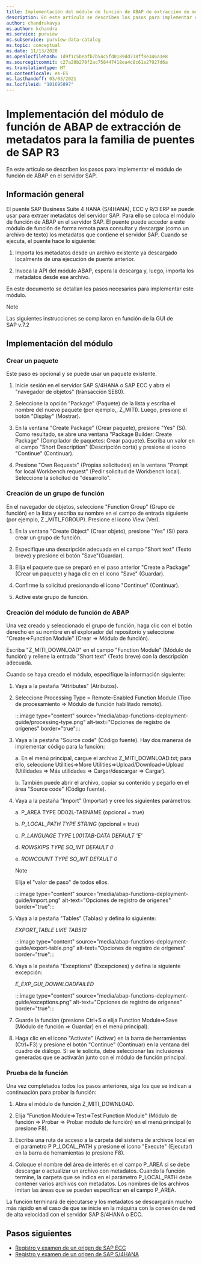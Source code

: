 ```yaml
---
title: Implementación del módulo de función de ABAP de extracción de metadatos para la familia de puentes de SAP R3 en Azure Purview
description: En este artículo se describen los pasos para implementar el módulo de función de ABAP en el servidor SAP.
author: chandrakavya
ms.author: kchandra
ms.service: purview
ms.subservice: purview-data-catalog
ms.topic: conceptual
ms.date: 11/13/2020
ms.openlocfilehash: 1d9f1c5beafb7b54c5fd0189dd738ff8e346a3e8
ms.sourcegitcommit: c27a20b278f2ac758447418ea4c8c61e27927d6a
ms.translationtype: HT
ms.contentlocale: es-ES
ms.lasthandoff: 03/03/2021
ms.locfileid: "101695897"
---
```

# <a name="deploy-the-metadata-extraction-abap-function-module-for-the-sap-r3-family-of-bridges"></a>Implementación del módulo de función de ABAP de extracción de metadatos para la familia de puentes de SAP R3 
En este artículo se describen los pasos para implementar el módulo de función de ABAP en el servidor SAP.
## <a name="overview"></a>Información general 

El puente SAP Business Suite 4 HANA (S/4HANA), ECC y R/3 ERP se puede usar para extraer metadatos del servidor SAP. Para ello se coloca el módulo de función de ABAP en el servidor SAP. El puente puede acceder a este módulo de función de forma remota para consultar y descargar (como un archivo de texto) los metadatos que contiene el servidor SAP.
Cuando se ejecuta, el puente hace lo siguiente:

1.  Importa los metadatos desde un archivo existente ya descargado localmente de una ejecución de puente anterior.

2.  Invoca la API del módulo ABAP, espera la descarga y, luego, importa los metadatos desde ese archivo.

En este documento se detallan los pasos necesarios para implementar este módulo.

> [!Note] 
>Las siguientes instrucciones se compilaron en función de la GUI de SAP v.7.2

## <a name="deployment-of-the-module"></a>Implementación del módulo 

### <a name="create-a-package"></a>Crear un paquete 

Este paso es opcional y se puede usar un paquete existente.

1.  Inicie sesión en el servidor SAP S/4HANA o SAP ECC y abra el \"navegador de objetos\" (transacción SE80).

2.  Seleccione la opción \"Package\" (Paquete) de la lista y escriba el nombre del nuevo paquete (por ejemplo,, Z\_MITI). Luego, presione el botón "Display" (Mostrar).

3.  En la ventana "Create Package" (Crear paquete), presione "Yes" (Sí). Como resultado, se abre una ventana \"Package Builder: Create Package\" (Compilador de paquetes: Crear paquete). Escriba un valor en el campo "Short Description" (Descripción corta) y presione el icono \"Continue\" (Continuar).

4.  Presione "Own Requests" (Propias solicitudes) en la ventana "Prompt for local Workbench request" (Pedir solicitud de Workbench local). Seleccione la solicitud de "desarrollo".

### <a name="create-a-function-group"></a>Creación de un grupo de función 

En el navegador de objetos, seleccione \"Function Group\" (Grupo de función) en la lista y escriba su nombre en el campo de entrada siguiente (por ejemplo, Z \_MITI\_FGROUP). Presione el icono View (Ver).

1.  En la ventana \"Create Object\" (Crear objeto), presione "Yes" (Sí) para crear un grupo de función.

2.  Especifique una descripción adecuada en el campo \"Short text\" (Texto breve) y presione el botón \"Save\"(Guardar).

3.  Elija el paquete que se preparó en el paso anterior \"Create a Package\" (Crear un paquete) y haga clic en el icono \"Save\" (Guardar).

4.  Confirme la solicitud presionando el icono \"Continue\" (Continuar).

5.  Active este grupo de función.

### <a name="create-the-abap-function-module"></a>Creación del módulo de función de ABAP 

Una vez creado y seleccionado el grupo de función, haga clic con el botón derecho en su nombre en el explorador del repositorio y seleccione \"Create=\>Function Module\" (Crear => Módulo de función).

Escriba \"Z\_MITI\_DOWNLOAD\" en el campo \"Function Module\" (Módulo de función) y rellene la entrada \"Short text\" (Texto breve) con la descripción adecuada.

Cuando se haya creado el módulo, especifique la información siguiente:

1.  Vaya a la pestaña \"Attributes\" (Atributos).

2.  Seleccione Processing Type = Remote-Enabled Function Module (Tipo de procesamiento => Módulo de función habilitado remoto).

    :::image type="content" source="media/abap-functions-deployment-guide/processing-type.png" alt-text="Opciones de registro de orígenes" border="true":::

3.  Vaya a la pestaña \"Source code\" (Código fuente). Hay dos maneras de implementar código para la función:

    a.  En el menú principal, cargue el archivo Z\_MITI\_DOWNLOAD.txt; para ello, seleccione Utilities=\>More Utilities=\>Upload/Download=\>Upload (Utilidades => Más utilidades => Cargar/descargar => Cargar).

    b.  También puede abrir el archivo, copiar su contenido y pegarlo en el área \"Source code\" (Código fuente).

4.  Vaya a la pestaña \"Import\" (Importar) y cree los siguientes parámetros:

    a.  P\_AREA TYPE DD02L-TABNAME (opcional = true)

    b.  *P\_LOCAL\_PATH TYPE STRING* (opcional = true)

    c.  *P\_LANGUAGE TYPE L001TAB-DATA DEFAULT \'E\'*

    d.  *ROWSKIPS TYPE SO\_INT DEFAULT 0*

    e.  *ROWCOUNT TYPE SO\_INT DEFAULT 0*

    > [!Note]
    > Elija el \"valor de paso\" de todos ellos.

    :::image type="content" source="media/abap-functions-deployment-guide/import.png" alt-text="Opciones de registro de orígenes" border="true":::

5.  Vaya a la pestaña "Tables" (Tablas) y defina lo siguiente:

    *EXPORT\_TABLE LIKE TAB512*

    :::image type="content" source="media/abap-functions-deployment-guide/export-table.png" alt-text="Opciones de registro de orígenes" border="true":::

6.  Vaya a la pestaña \"Exceptions\" (Excepciones) y defina la siguiente excepción:

    *E\_EXP\_GUI\_DOWNLOADFAILED*

    :::image type="content" source="media/abap-functions-deployment-guide/exceptions.png" alt-text="Opciones de registro de orígenes" border="true":::

7.  Guarde la función (presione Ctrl+S o elija Function Module=\>Save [Módulo de función => Guardar] en el menú principal).

8.  Haga clic en el icono \"Activate\" (Activar) en la barra de herramientas (Ctrl+F3) y presione el botón \"Continue\" (Continuar) en la ventana del cuadro de diálogo. Si se le solicita, debe seleccionar las inclusiones generadas que se activarán junto con el módulo de función principal.

### <a name="testing-the-function"></a>Prueba de la función 

Una vez completados todos los pasos anteriores, siga los que se indican a continuación para probar la función:

1.  Abra el módulo de función Z\_MITI\_DOWNLOAD.

2.  Elija \"Function Module=\>Test=\>Test Function Module\" (Módulo de función => Probar => Probar módulo de función) en el menú principal (o presione F8).

3.  Escriba una ruta de acceso a la carpeta del sistema de archivos local en el parámetro P P\_LOCAL\_PATH y presione el icono \"Execute\" (Ejecutar) en la barra de herramientas (o presione F8).

4.  Coloque el nombre del área de interés en el campo P\_AREA si se debe descargar o actualizar un archivo con metadatos. Cuando la función termine, la carpeta que se indica en el parámetro P\_LOCAL\_PATH debe contener varios archivos con metadatos. Los nombres de los archivos imitan las áreas que se pueden especificar en el campo P\_AREA.

La función terminará de ejecutarse y los metadatos se descargarán mucho más rápido en el caso de que se inicie en la máquina con la conexión de red de alta velocidad con el servidor SAP S/4HANA o ECC.

## <a name="next-steps"></a>Pasos siguientes

- [Registro y examen de un origen de SAP ECC](register-scan-sapecc-source.md)
- [Registro y examen de un origen de SAP S/4HANA](register-scan-saps4hana-source.md)